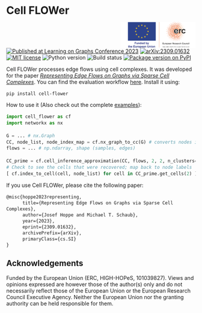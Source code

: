 # Cell FLOWer

<img align="right" width="200" style="margin-top:-5px" src="https://raw.githubusercontent.com/josefhoppe/cell-flower/main/readme_src/LOGO_ERC-FLAG_FP.png">

[![Published at Learning on Graphs Conference 2023](https://img.shields.io/badge/Published_at-LoG_2023-003380.svg)](https://openreview.net/forum?id=qix189lq5D)
[![arXiv:2309.01632](https://img.shields.io/badge/arXiv-2309.01632-b31b1b.svg?logo=arxiv)](https://arxiv.org/abs/2309.01632)
[![MIT license](https://img.shields.io/badge/License-MIT-blue.svg)](https://github.com/josefhoppe/cell-flower/blob/main/LICENSE)
![Python version](https://img.shields.io/python/required-version-toml?tomlFilePath=https%3A%2F%2Fraw.githubusercontent.com%2Fjosefhoppe%2Fcell-flower%2Fmain%2Fpyproject.toml&logo=python&logoColor=ffd242)
![Build status](https://github.com/josefhoppe/cell-flower/actions/workflows/python-test.yml/badge.svg)
[![Package version on PyPI](https://img.shields.io/pypi/v/cell-flower?logo=pypi&logoColor=ffd242)](https://pypi.org/project/cell-flower/)

Cell FLOWer processes edge flows using cell complexes.
It was developed for the paper [*Representing Edge Flows on Graphs via Sparse Cell Complexes*](https://arxiv.org/abs/2309.01632).
You can find the evaluation workflow [here](https://github.com/josefhoppe/edge-flow-cell-complexes).
Install it using:

```
pip install cell-flower
```

How to use it (Also check out the complete [examples](https://github.com/josefhoppe/cell-flower/tree/main/examples)):

```python
import cell_flower as cf
import networkx as nx

G = ... # nx.Graph
CC, node_list, node_index_map = cf.nx_graph_to_cc(G) # converts nodes in G to int and also returns the mapping
flows = ... # np.ndarray, shape (samples, edges)

CC_prime = cf.cell_inference_approximation(CC, flows, 2, 2, n_clusters=5)
# Check to see the cells that were recovered; map back to node labels
[ cf.index_to_cell(cell, node_list) for cell in CC_prime.get_cells(2) ]
```

If you use Cell FLOWer, please cite the following paper:

```
@misc{hoppe2023representing,
      title={Representing Edge Flows on Graphs via Sparse Cell Complexes}, 
      author={Josef Hoppe and Michael T. Schaub},
      year={2023},
      eprint={2309.01632},
      archivePrefix={arXiv},
      primaryClass={cs.SI}
}
```

## Acknowledgements

Funded by the European Union (ERC, HIGH-HOPeS, 101039827). Views and opinions expressed are however those of the author(s) only and do not necessarily reflect those of the European Union or the European Research Council Executive Agency. Neither the European Union nor the granting authority can be held responsible for them.
